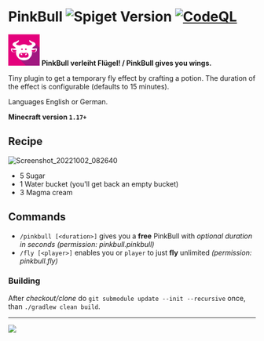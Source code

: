 # PinkBull ![Spiget Version](https://img.shields.io/spiget/version/102050?label=Latest%20version) [![CodeQL](https://github.com/velnias75/PinkBull/actions/workflows/codeql.yml/badge.svg)](https://github.com/velnias75/PinkBull/actions/workflows/codeql.yml)
<img src="https://github.com/velnias75/PinkBull/raw/master/icon.svg" height="64px"> **PinkBull verleiht Flügel! / PinkBull gives you wings.**

Tiny plugin to get a temporary fly effect by crafting a potion.
The duration of the effect is configurable (defaults to 15 minutes).

Languages English or German.

**Minecraft version `1.17+`**

## Recipe
![Screenshot_20221002_082640](https://user-images.githubusercontent.com/4481414/193441624-c203fc41-0066-454d-b07d-bccac3016613.png)

* 5 Sugar
* 1 Water bucket (you'll get back an empty bucket)
* 3 Magma cream

## Commands
* `/pinkbull [<duration>]` gives you a **free** PinkBull with *optional duration in seconds* *(permission: pinkbull.pinkbull)*
* `/fly [<player>]` enables you or `player` to just **fly** unlimited *(permission: pinkbull.fly)*

### Building
After *checkout/clone* do
`git submodule update --init --recursive` once, than `./gradlew clean build`.

---

![](https://bstats.org/signatures/bukkit/PinkBull.svg)

